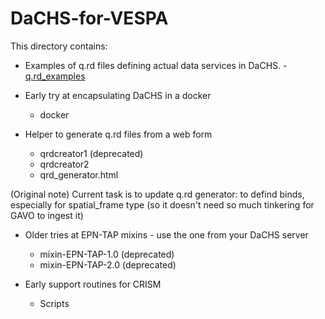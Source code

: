# DaCHS-for-VESPA

This directory contains:

- Examples of q.rd files defining actual data services in DaCHS. 
	-[q.rd_examples](q.rd_examples)

- Early try at encapsulating DaCHS in a docker
	- docker

- Helper to generate q.rd files from a web form
	- qrdcreator1 (deprecated)
	- qrdcreator2 
	- qrd_generator.html 

(Original note) Current task is to update q.rd generator: to defind binds, especially for spatial_frame type (so it doesn't need so much tinkering for GAVO to ingest it)

- Older tries at EPN-TAP mixins - use the one from your DaCHS server
	- mixin-EPN-TAP-1.0 (deprecated)
	- mixin-EPN-TAP-2.0 (deprecated)

- Early support routines for CRISM
	- Scripts
 

